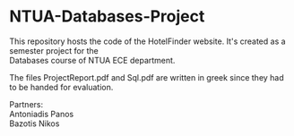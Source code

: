 # NTUA-Databases-Project
This repository hosts the code of the HotelFinder website. It's created as a semester project for the <br />Databases course of NTUA ECE department.

The files ProjectReport.pdf and Sql.pdf are written in greek since they had to be handed for evaluation.

Partners: <br />
Antoniadis Panos <br />
Bazotis Nikos
